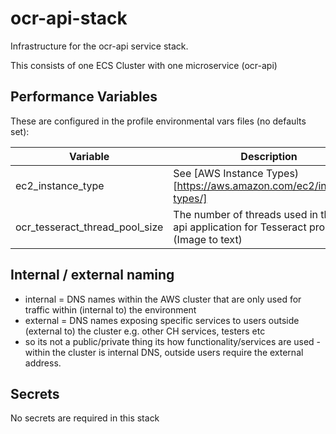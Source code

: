 # ocr-api-stack

Infrastructure for the ocr-api service stack.

This consists of one ECS Cluster with one microservice (ocr-api)

## Performance Variables

These are configured in the profile environmental vars files (no defaults set):

|     Variable       | Description                                                               |
|---                 |---                                                                        |
| ec2_instance_type  | See [AWS Instance Types)[https://aws.amazon.com/ec2/instance-types/]              |
| ocr_tesseract_thread_pool_size  | The number of threads used in the ocr-api application for Tesseract processing (Image to text) |

## Internal / external naming

- internal = DNS names within the AWS cluster that are only used for traffic within (internal to) the environment
- external = DNS names exposing specific services to users outside (external to) the cluster e.g. other CH services, testers etc
- so its not a public/private thing its how functionality/services are used - within the cluster is internal DNS, outside users require the external address.

## Secrets

No secrets are required in this stack
